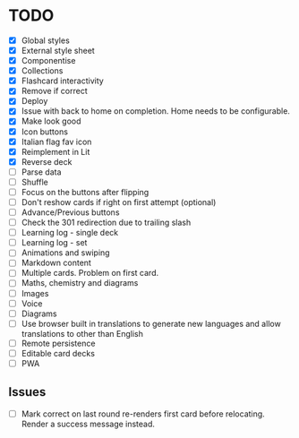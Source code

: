 # TODO

- [x] Global styles
- [x] External style sheet
- [x] Componentise
- [x] Collections
- [x] Flashcard interactivity
- [x] Remove if correct
- [x] Deploy
- [x] Issue with back to home on completion. Home needs to be configurable.
- [x] Make look good
- [x] Icon buttons
- [x] Italian flag fav icon
- [x] Reimplement in Lit
- [x] Reverse deck
- [ ] Parse data
- [ ] Shuffle
- [ ] Focus on the buttons after flipping
- [ ] Don't reshow cards if right on first attempt (optional)
- [ ] Advance/Previous buttons
- [ ] Check the 301 redirection due to trailing slash
- [ ] Learning log - single deck
- [ ] Learning log - set
- [ ] Animations and swiping
- [ ] Markdown content
- [ ] Multiple cards. Problem on first card.
- [ ] Maths, chemistry and diagrams
- [ ] Images
- [ ] Voice
- [ ] Diagrams
- [ ] Use browser built in translations to generate new languages and allow translations to other than English
- [ ] Remote persistence
- [ ] Editable card decks
- [ ] PWA

## Issues

- [ ] Mark correct on last round re-renders first card before relocating. Render a success message instead.
